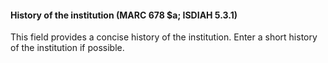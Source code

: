 #### **History of the institution (MARC 678 $a; ISDIAH 5.3.1)**

This field&nbsp;provides a concise history of the institution.&nbsp;Enter&nbsp;a short history of the institution if possible.